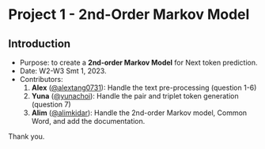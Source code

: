 # Project 1 - 2nd-Order Markov Model

## Introduction
- Purpose: to create a **2nd-order Markov Model** for Next token prediction.
- Date: W2-W3 Smt 1, 2023.
- Contributors: 
    1. **Alex** ([@alextang0731](https://github.com/alextang0731)): Handle the text pre-processing (question 1-6)
    2. **Yuna** ([@yunachoi](https://github.com/yunachoi2307)): Handle the pair and triplet token generation (question 7)
    3. **Alim** ([@alimkidar](https://github.com/alimkidar)): Handle the 2nd-order Markov model, Common Word, and add the documentation.


Thank you.
